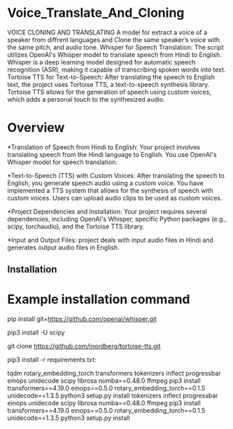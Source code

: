 # Voice_Translate_And_Cloning

VOICE CLONING AND TRANSLATING A model for extract a voice of a speaker from diffrent languages and Clone the same speaker’s voice with the same pitch, and audio tone. Whisper for Speech Translation: The script utilizes OpenAI's Whisper model to translate speech from Hindi to English. Whisper is a deep learning model designed for automatic speech recognition (ASR), making it capable of transcribing spoken words into text. Tortoise TTS for Text-to-Speech: After translating the speech to English text, the project uses Tortoise TTS, a text-to-speech synthesis library. Tortoise TTS allows for the generation of speech using custom voices, which adds a personal touch to the synthesized audio.

# Overview
*Translation of Speech from Hindi to English: Your project involves translating speech from the Hindi language to English. You use OpenAI's Whisper model for speech translation.

*Text-to-Speech (TTS) with Custom Voices: After translating the speech to English, you generate speech audio using a custom voice. You have implemented a TTS system that allows for the synthesis of speech with custom voices. Users can upload audio clips to be used as custom voices.

*Project Dependencies and Installation: Your project requires several dependencies, including OpenAI's Whisper, specific Python packages (e.g., scipy, torchaudio), and the Tortoise TTS library.

*Input and Output Files: project deals with input audio files in Hindi and generates output audio files in English.

## Installation
# Example installation command
pip install git+https://github.com/openai/whisper.git

pip3 install -U scipy

git clone https://github.com/jnordberg/tortoise-tts.git

pip3 install -r requirements.txt:

tqdm
rotary_embedding_torch
transformers
tokenizers
inflect
progressbar
einops
unidecode
scipy
librosa
numba==0.48.0
ffmpeg
pip3 install transformers==4.19.0 einops==0.5.0 rotary_embedding_torch==0.1.5 unidecode==1.3.5
python3 setup.py install
tokenizers
inflect
progressbar
einops
unidecode
scipy
librosa
numba==0.48.0
ffmpeg
pip3 install transformers==4.19.0 einops==0.5.0 rotary_embedding_torch==0.1.5 unidecode==1.3.5
python3 setup.py install
